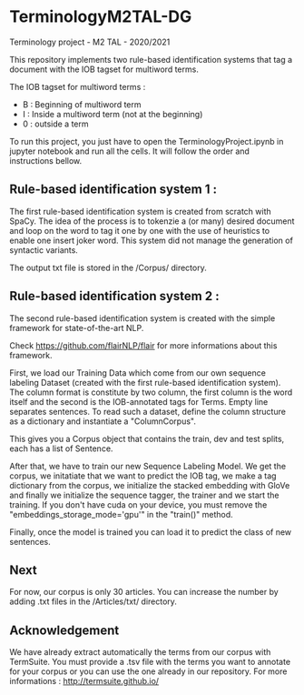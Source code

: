 # TerminologyM2TAL-DG
Terminology project - M2 TAL - 2020/2021

This repository implements two rule-based identification systems that tag a document with the IOB tagset for multiword terms.

The IOB tagset for multiword terms :
- B : Beginning of multiword term
- I : Inside a multiword term (not at the beginning)
- 0 : outside a term

To run this project, you just have to open the TerminologyProject.ipynb in jupyter notebook and run all the cells.
It will follow the order and instructions bellow.

## Rule-based identification system 1 :

The first rule-based identification system is created from scratch with SpaCy. The idea of the process is to tokenzie a (or many) desired document and loop on the word to tag it one by one with the use of heuristics to enable one insert joker word. This system did not manage the generation of syntactic variants.

The output txt file is stored in the /Corpus/ directory.

## Rule-based identification system 2 : 

The second rule-based identification system is created with the simple framework for state-of-the-art NLP.

Check https://github.com/flairNLP/flair for more informations about this framework.

First, we load our Training Data which come from our own sequence labeling Dataset (created with the first rule-based identification system). The column format is constitute by two column, the first column is the word itself and the second is the IOB-annotated tags for Terms. Empty line separates sentences. To read such a dataset, define the column structure as a dictionary and instantiate a "ColumnCorpus".

This gives you a Corpus object that contains the train, dev and test splits, each has a list of Sentence.

After that, we have to train our new Sequence Labeling Model.  We get the corpus, we initatiate that we want to predict the IOB tag, we make a tag dictionary from the corpus, we initialize the stacked embedding with GloVe and finally we initialize the sequence tagger, the trainer and we start the training. If you don't have cuda on your device, you must remove the "embeddings_storage_mode='gpu'" in the "train()" method.

Finally, once the model is trained you can load it to predict the class of new sentences.

## Next 

For now, our corpus is only 30 articles. You can increase the number by adding .txt files in the /Articles/txt/ directory.

## Acknowledgement 

We have already extract automatically the terms from our corpus with TermSuite. You must provide a .tsv file with the terms you want to annotate for your corpus or you can use the one already in our repository. For more informations : http://termsuite.github.io/ 
